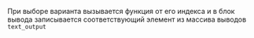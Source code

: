 При выборе варианта вызывается функция от его индекса и в блок вывода записывается соответствующий элемент из массива выводов ```text_output```